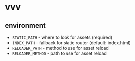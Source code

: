 # vvv

## environment

- `STATIC_PATH` - where to look for assets (required)
- `INDEX_PATH` - fallback for static router (default: index.html)
- `RELOADER_PATH` - method to use for asset reload
- `RELOADER_METHOD` - path to use for asset reload
